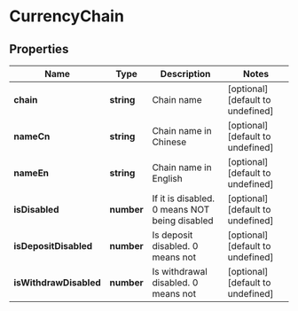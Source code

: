 # CurrencyChain

## Properties

Name | Type | Description | Notes
------------ | ------------- | ------------- | -------------
**chain** | **string** | Chain name | [optional] [default to undefined]
**nameCn** | **string** | Chain name in Chinese | [optional] [default to undefined]
**nameEn** | **string** | Chain name in English | [optional] [default to undefined]
**isDisabled** | **number** | If it is disabled. 0 means NOT being disabled | [optional] [default to undefined]
**isDepositDisabled** | **number** | Is deposit disabled. 0 means not | [optional] [default to undefined]
**isWithdrawDisabled** | **number** | Is withdrawal disabled. 0 means not | [optional] [default to undefined]

